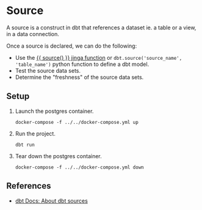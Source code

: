 # Source

A source is a construct in dbt that references a dataset ie. a table or a view, in a data connection.

Once a source is declared, we can do the following:

* Use the [{{ source() }} jinga function](https://docs.getdbt.com/reference/dbt-jinja-functions/source) or `dbt.source('source_name', 'table_name')` python function to define a dbt model.
* Test the source data sets.
* Determine the "freshness" of the source data sets.

## Setup

1. Launch the postgres container.

   ```shell
   docker-compose -f ../../docker-compose.yml up
   ```

1. Run the project.

   ```shell
   dbt run
   ```

1. Tear down the postgres container.

   ```shell
   docker-compose -f ../../docker-compose.yml down
   ```

## References

* [dbt Docs: About dbt sources](https://docs.getdbt.com/docs/build/sources)